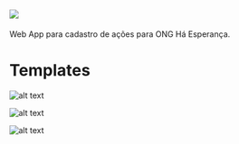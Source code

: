 # ![](https://github.com/jnassula/ha_esperanca/blob/main/images/logo_login.png)
Web App para cadastro de ações para ONG Há Esperança.
<h1>Templates</h1>


![alt text](https://github.com/jnassula/ha_esperanca/blob/main/images/figma/login.png)

![alt text](https://github.com/jnassula/ha_esperanca/blob/main/images/figma/register.png)

![alt text](https://github.com/jnassula/ha_esperanca/blob/main/images/figma/list.png)
